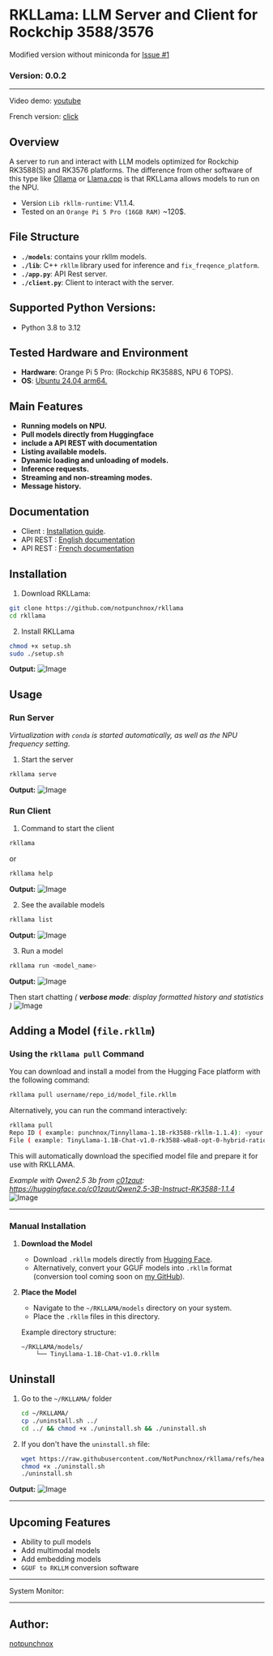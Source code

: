 # RKLLama: LLM Server and Client for Rockchip 3588/3576

Modified version without miniconda for [Issue #1](https://github.com/NotPunchnox/rkllama/issues/1)

### Version: 0.0.2

---

Video demo: [youtube](https://www.youtube.com/watch?v=Kj8U1OGqGPc)

French version: [click](./documentation/french.md)

## Overview
A server to run and interact with LLM models optimized for Rockchip RK3588(S) and RK3576 platforms. The difference from other software of this type like [Ollama](https://ollama.com) or [Llama.cpp](https://github.com/ggerganov/llama.cpp) is that RKLLama allows models to run on the NPU.

* Version `Lib rkllm-runtime`: V1.1.4.
* Tested on an `Orange Pi 5 Pro (16GB RAM)` ~120$.

## File Structure
- **`./models`**: contains your rkllm models.
- **`./lib`**: C++ `rkllm` library used for inference and `fix_freqence_platform`.
- **`./app.py`**: API Rest server.
- **`./client.py`**: Client to interact with the server.

## Supported Python Versions:
- Python 3.8 to 3.12

## Tested Hardware and Environment
- **Hardware**: Orange Pi 5 Pro: (Rockchip RK3588S, NPU 6 TOPS).
- **OS**: [Ubuntu 24.04 arm64.](https://joshua-riek.github.io/ubuntu-rockchip-download/)

## Main Features
- **Running models on NPU.**
- **Pull models directly from Huggingface**
- **include a API REST with documentation**
- **Listing available models.**
- **Dynamic loading and unloading of models.**
- **Inference requests.**
- **Streaming and non-streaming modes.**
- **Message history.**

## Documentation

- Client   : [Installation guide](#installation).
- API REST : [English documentation](./documentation/api/english.md)
- API REST : [French documentation](./documentation/api/french.md)

## Installation
1. Download RKLLama:
```bash
git clone https://github.com/notpunchnox/rkllama
cd rkllama
```

2. Install RKLLama
```bash
chmod +x setup.sh
sudo ./setup.sh
```
**Output:**
![Image](./documentation/ressources/setup.png)

## Usage

### Run Server
*Virtualization with `conda` is started automatically, as well as the NPU frequency setting.*
1. Start the server
```bash
rkllama serve
```
**Output:**
![Image](./documentation/ressources/server.png)


### Run Client
1. Command to start the client
```bash
rkllama
```
or 
```bash
rkllama help
```
**Output:**
![Image](./documentation/ressources/commands.png)

2. See the available models
```bash
rkllama list
```
**Output:**
![Image](./documentation/ressources/list.png)


3. Run a model
```bash
rkllama run <model_name>
```
**Output:**
![Image](./documentation/ressources/launch_chat.png)

Then start chatting *( **verbose mode**: display formatted history and statistics )*
![Image](./documentation/ressources/chat.gif)

## Adding a Model (`file.rkllm`)

### **Using the `rkllama pull` Command**
You can download and install a model from the Hugging Face platform with the following command:

```bash
rkllama pull username/repo_id/model_file.rkllm
```

Alternatively, you can run the command interactively:

```bash
rkllama pull
Repo ID ( example: punchnox/Tinnyllama-1.1B-rk3588-rkllm-1.1.4): <your response>
File ( example: TinyLlama-1.1B-Chat-v1.0-rk3588-w8a8-opt-0-hybrid-ratio-0.5.rkllm): <your response>
```

This will automatically download the specified model file and prepare it for use with RKLLAMA.

*Example with Qwen2.5 3b from [c01zaut](https://huggingface.co/c01zaut): https://huggingface.co/c01zaut/Qwen2.5-3B-Instruct-RK3588-1.1.4*
![Image](./documentation/ressources/pull.png)

---

### **Manual Installation**
1. **Download the Model**  
   - Download `.rkllm` models directly from [Hugging Face](https://huggingface.co).  
   - Alternatively, convert your GGUF models into `.rkllm` format (conversion tool coming soon on [my GitHub](https://github.com/notpunchnox)).

2. **Place the Model**  
   - Navigate to the `~/RKLLAMA/models` directory on your system.  
   - Place the `.rkllm` files in this directory.  

   Example directory structure:
   ```
   ~/RKLLAMA/models/
       └── TinyLlama-1.1B-Chat-v1.0.rkllm
   ```

## Uninstall

1. Go to the `~/RKLLAMA/` folder
    ```bash
    cd ~/RKLLAMA/
    cp ./uninstall.sh ../
    cd ../ && chmod +x ./uninstall.sh && ./uninstall.sh
    ```

2. If you don't have the `uninstall.sh` file:
    ```bash
    wget https://raw.githubusercontent.com/NotPunchnox/rkllama/refs/heads/main/uninstall.sh
    chmod +x ./uninstall.sh
    ./uninstall.sh
    ```

**Output:**
![Image](./documentation/ressources/uninstall.png)


---

## Upcoming Features
- Ability to pull models
- Add multimodal models
- Add embedding models
- `GGUF to RKLLM` conversion software

---

System Monitor:


---

## Author:
[notpunchnox](https://github.com/notpunchnox/rkllama)
